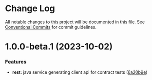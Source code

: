 # Change Log

All notable changes to this project will be documented in this file.
See [Conventional Commits](https://conventionalcommits.org) for commit guidelines.

# 1.0.0-beta.1 (2023-10-02)


### Features

* **rest:** java service generating client api for contract tests ([6a20b9e](https://github.com/GIT_USER_ID/GIT_REPO_ID/commit/6a20b9e09627bec5b1a86e5297d177e6f6917728))
